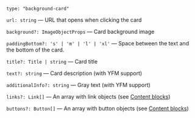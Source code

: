 `type: "background-card"`

`url: string` — URL that opens when clicking the card

`background?: ImageObjectProps` — Card background image

`paddingBottom?: 's' | 'm' | 'l' | 'xl'` — Space between the text and the bottom of the card.

`title?: Title | string` — Card title

`text?: string` — Card description (with YFM support)

`additionalInfo?: string` — Gray text (with YFM support)

`links?: Link[]` — An array with link objects (see [Content blocks](?path=/story/information--common-types&viewMode=docs))

`buttons?: Button[]` — An array with button objects (see [Content blocks](?path=/story/information--common-types&viewMode=docs))
